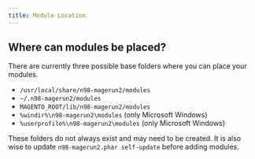 ```yaml
---
title: Module Location
---
```


## Where can modules be placed?

There are currently three possible base folders where you can place your modules.

* `/usr/local/share/n98-magerun2/modules`
* `~/.n98-magerun2/modules`
* `MAGENTO_ROOT/lib/n98-magerun2/modules`
* `%windir%\n98-magerun2\modules` (only Microsoft Windows)
* `%userprofile%\n98-magerun2\modules` (only Microsoft Windows)

These folders do not always exist and may need to be created. It is also wise to update `n98-magerun2.phar self-update` before adding modules.
